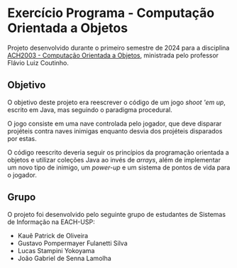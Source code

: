 # Exercício Programa - Computação Orientada a Objetos

Projeto desenvolvido durante o primeiro semestre de 2024 para a disciplina [ACH2003 - Computação Orientada a Objetos](https://uspdigital.usp.br/jupiterweb/obterDisciplina?sgldis=ACH2003&codcur=86200&codhab=202), ministrada pelo professor Flávio Luiz Coutinho.

## Objetivo

O objetivo deste projeto era reescrever o código de um jogo *shoot 'em up*, escrito em Java, mas seguindo o paradigma procedural.

O jogo consiste em uma nave controlada pelo jogador, que deve disparar projéteis contra naves inimigas enquanto desvia dos projéteis disparados por estas.

O código reescrito deveria seguir os princípios da programação orientada a objetos e utilizar coleções Java ao invés de *arrays*, além de implementar um novo tipo de inimigo, um *power-up* e um sistema de pontos de vida para o jogador.

## Grupo

O projeto foi desenvolvido pelo seguinte grupo de estudantes de Sistemas de Informação na EACH-USP:

- Kauê Patrick de Oliveira
- Gustavo Pompermayer Fulanetti Silva
- Lucas Stampini Yokoyama
- João Gabriel de Senna Lamolha